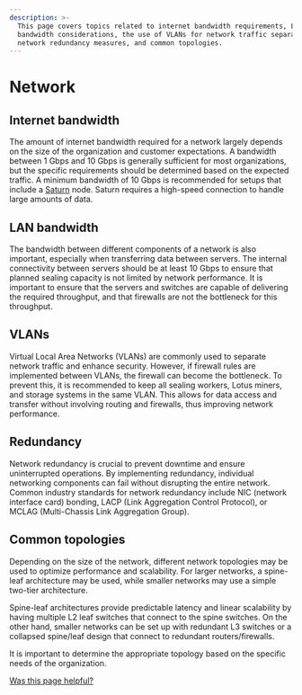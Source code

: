 ```yaml
---
description: >-
  This page covers topics related to internet bandwidth requirements, LAN
  bandwidth considerations, the use of VLANs for network traffic separation,
  network redundancy measures, and common topologies.
---
```


# Network

## Internet bandwidth

The amount of internet bandwidth required for a network largely depends on the size of the organization and customer expectations. A bandwidth between 1 Gbps and 10 Gbps is generally sufficient for most organizations, but the specific requirements should be determined based on the expected traffic. A minimum bandwidth of 10 Gbps is recommended for setups that include a [Saturn](https://saturn.tech) node. Saturn requires a high-speed connection to handle large amounts of data.

## LAN bandwidth

The bandwidth between different components of a network is also important, especially when transferring data between servers. The internal connectivity between servers should be at least 10 Gbps to ensure that planned sealing capacity is not limited by network performance. It is important to ensure that the servers and switches are capable of delivering the required throughput, and that firewalls are not the bottleneck for this throughput.

## VLANs

Virtual Local Area Networks (VLANs) are commonly used to separate network traffic and enhance security. However, if firewall rules are implemented between VLANs, the firewall can become the bottleneck. To prevent this, it is recommended to keep all sealing workers, Lotus miners, and storage systems in the same VLAN. This allows for data access and transfer without involving routing and firewalls, thus improving network performance.

## Redundancy

Network redundancy is crucial to prevent downtime and ensure uninterrupted operations. By implementing redundancy, individual networking components can fail without disrupting the entire network. Common industry standards for network redundancy include NIC (network interface card) bonding, LACP (Link Aggregation Control Protocol), or MCLAG (Multi-Chassis Link Aggregation Group).

## Common topologies

Depending on the size of the network, different network topologies may be used to optimize performance and scalability. For larger networks, a spine-leaf architecture may be used, while smaller networks may use a simple two-tier architecture.

Spine-leaf architectures provide predictable latency and linear scalability by having multiple L2 leaf switches that connect to the spine switches. On the other hand, smaller networks can be set up with redundant L3 switches or a collapsed spine/leaf design that connect to redundant routers/firewalls.

It is important to determine the appropriate topology based on the specific needs of the organization.



[Was this page helpful?](https://airtable.com/apppq4inOe4gmSSlk/pagoZHC2i1iqgphgl/form?prefill\_Page+URL=https://docs.filecoin.io/storage-providers/infrastructure/network)
